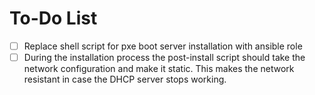 # To-Do List

- [ ] Replace shell script for pxe boot server installation with ansible role
- [ ] During the installation process the post-install script should take the network configuration and make it static. This makes the network resistant in case the DHCP server stops working.
